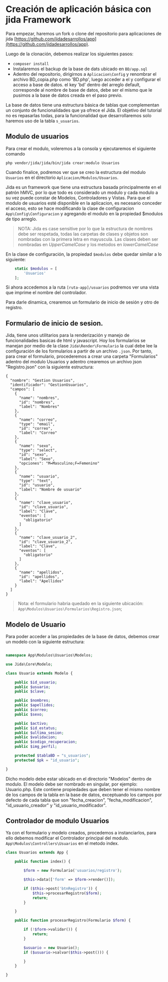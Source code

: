 # Creación de aplicación básica con jida Framework


Para empezar, haremos un fork o clone del repositorio para aplicaciones de jida
[https://github.com/jidadesarrollos/app](https://github.com/jidadesarrollos/app).

Luego de la clonación, debemos realizar los siguientes pasos:

- `composer install`
- Instalaremos el backup de la base de dats ubicado en  `BD/app.sql`
- Adentro del repositorio, dirigirnos a `Aplicacion\Config` y renombrar el archivo
   BD_copia.php como 'BD.php', luego acceder a el y configurar el acceso a base de datos. 
   el key 'bd' dentro del arreglo default, corresponde al nombre de base de datos, debe ser
   el mismo que le pusimos a la base de datos creada en el paso previo.
   
La base de datos tiene una estructura básica de tablas que complementan un conjunto de funcionalidades
que ya ofrece el Jida. El objetivo del tutorial no es repasarlas todas, para la funcionalidad que desarrollaremos
solo haremos uso de la tabla `s_usuarios`.

## Modulo de usuarios

Para crear el modulo, voleremos a la consola y ejecutaremos el siguiente comando
```console
php vendor/jida/jida/bin/jida crear:modulo Usuarios 
```
Cuando finalice, podremos ver que se creo la estructura del modulo `Usuarios` en el directorio
`Aplicacion/Modulos/Usuarios`.

Jida es un framework que tiene una estructura basada principalmente en el patrón hMVC, por lo que todo es considerado
un modulo y cada modulo a su vez puede constar de Modelos, Controladores y Vistas.
Para que el modulo de usuarios esté disponible en la aplicacion, es necesario conceder el acceso, esto se hace
modificando la clase de configuracion `App\Config\Configuracion` y agregando el modulo en la propiedad $modulos de tipo arreglo.


> NOTA: Jida es case sensitive por lo que la estructura de nombres debe ser respetada, todas las carpetas de clases y objetos
son nombradas con la primera letra en mayuscula. Las clases deben ser nombradas en _UpperCamelCase_ y los metodos en 
_lowerCamelCase_

En la clase de configuración, la propiedad `$modulos` debe quedar similar a lo siguiente:
```php
    static $modulos = [
        'Usuarios'
    ];
```
Si ahora accedemos a la ruta `[ruta-app]/usuarios` podremos ver una vista que imprime el nombre del controlador.

Para darle dinamica, crearemos un formulario de inicio de sesión y otro de registro.

## Formulario de inicio de sesion.

Jida, tiene unos utilitarios para la renderización y manejo de funcionalidades basicas de html y javascript.
Hoy los formularios se manejan por medio de la clase `Jida\Render\Formulario` la cual debe lee la configuración de
los formularios a partir de un archivo `.json`. Por tanto, para crear el formulario, procederemos a crear una carpeta
"Formularios" adentro del modulo Usuarios y adentro crearemos un archivo json "Registro.json" con la siguiente estructura:

```angular2
{
  "nombre": "Gestion Usuarios",
  "identificador": "GestionUsuarios",
  "campos": [
    {
      "name": "nombres",
      "id": "nombres",
      "label": "Nombres"
    },
    {
      "name": "correo",
      "type": "email",
      "id": "correo",
      "label": "Correo"
    },
    {
      "name": "sexo",
      "type": "select",
      "id": "sexo",
      "label": "Sexo",
      "opciones": "M=Masculino;F=Femenino"
    },
    {
      "name": "usuario",
      "type": "text",
      "id": "usuario",
      "label": "Nombre de usuario"
    },
    {
      "name": "clave_usuario",
      "id": "clave_usuario",
      "label": "Clave",
      "eventos": [
        "obligatorio"
      ]
    },
    {
      "name": "clave_usuario_2",
      "id": "clave_usuario_2",
      "label": "Clave",
      "eventos": [
        "obligatorio"
      ]
    },
    {
      "name": "apellidos",
      "id": "apellidos",
      "label": "Apellidos"
    }
  ]
}

```
> Nota: el formulario habria quedado en la siguiente ubicación: `App\Modulos\Usuarios\Formularios\Registro.json`;

## Modelo de Usuario

Para poder acceder a las propiedades de la base de datos, debemos crear un modelo con la siguiente estructura:

```php

namespace App\Modulos\Usuarios\Modelos;

use Jida\Core\Modelo;

class Usuario extends Modelo {

    public $id_usuario;
    public $usuario;
    public $clave;

    public $nombres;
    public $apellidos;
    public $correo;
    public $sexo;

    public $activo;
    public $id_estatus;
    public $ultima_sesion;
    public $validacion;
    public $codigo_recuperacion;
    public $img_perfil;

    protected $tablaBD = "s_usuarios";
    protected $pk = "id_usuario";

}
```

Dicho modelo debe estar ubicado en el directorio "Modelos" dentro de modulo. El modelo debe ser nombrado en singular, por ejemplo: Usuario.php. Este contiene propiedades que deben tener el mismo nombre de los campos de la tabla en la base de datos, exceptuando los campos por defecto de cada tabla que son "fecha_creacion", "fecha_modificacion", "id_usuario_creador" y "id_usuario_modificador".

## Controlador de modulo Usuarios

Ya con el formulario y modelo creados, procedemos a instanciarlos, para ello debemos modificar el Controlador principal del modulo.
`App\Modulos\Controllers\Usuarios` en el metodo index.

```php
class Usuarios extends App {

    public function index() {

        $form = new Formulario('usuarios/registro');

        $this->data(['form' => $form->render()]);

        if ($this->post('btnRegistro')) {
            $this->procesarRegistro($form);
            return;
        }

    }

    public function procesarRegistro(Formulario $form) {

        if (!$form->validar()) {
            return;
        }

        $usuario = new Usuario();
        if ($usuario->salvar($this->post())) {

        }
    }

}

```

